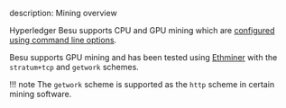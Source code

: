 description: Mining overview
<!--- END of page meta data -->

Hyperledger Besu supports CPU and GPU mining which are [configured using command line options](../HowTo/Configure/Configure-Mining.md).

Besu supports GPU mining and has been tested using [Ethminer](https://github.com/ethereum-mining/ethminer) with the `stratum+tcp` and `getwork` schemes.

!!! note
    The `getwork` scheme is supported as the `http` scheme in certain mining software.